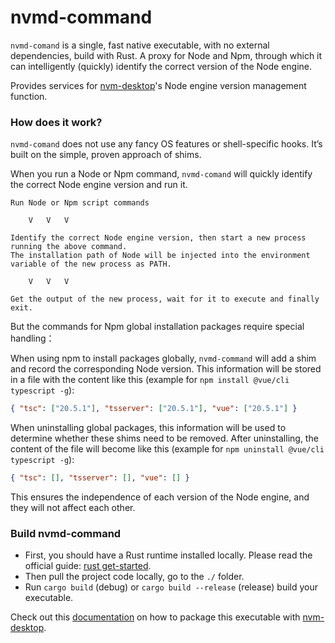 # nvmd-command

`nvmd-comand` is a single, fast native executable, with no external dependencies, build with Rust. A proxy for Node and Npm, through which it can intelligently (quickly) identify the correct version of the Node engine.

Provides services for [nvm-desktop](https://github.com/1111mp/nvm-desktop)'s Node engine version management function.

### How does it work?

`nvmd-comand` does not use any fancy OS features or shell-specific hooks. It’s built on the simple, proven approach of shims.

When you run a Node or Npm command, `nvmd-comand` will quickly identify the correct Node engine version and run it.

```
Run Node or Npm script commands

    V   V   V

Identify the correct Node engine version, then start a new process running the above command.
The installation path of Node will be injected into the environment variable of the new process as PATH.

    V   V   V

Get the output of the new process, wait for it to execute and finally exit.
```

But the commands for Npm global installation packages require special handling：

When using npm to install packages globally, `nvmd-command` will add a shim and record the corresponding Node version. This information will be stored in a file with the content like this (example for `npm install @vue/cli typescript -g`):

```json
{ "tsc": ["20.5.1"], "tsserver": ["20.5.1"], "vue": ["20.5.1"] }
```

When uninstalling global packages, this information will be used to determine whether these shims need to be removed. After uninstalling, the content of the file will become like this (example for `npm uninstall @vue/cli typescript -g`):

```json
{ "tsc": [], "tsserver": [], "vue": [] }
```

This ensures the independence of each version of the Node engine, and they will not affect each other.

### Build nvmd-command

- First, you should have a Rust runtime installed locally. Please read the official guide: [rust get-started](https://www.rust-lang.org/learn/get-started).
- Then pull the project code locally, go to the `./` folder.
- Run `cargo build` (debug) or `cargo build --release` (release) build your executable.

Check out this [documentation](https://github.com/1111mp/nvm-desktop#develop-and-build) on how to package this executable with [nvm-desktop](https://github.com/1111mp/nvm-desktop).
